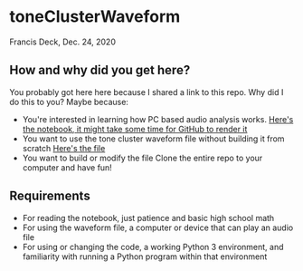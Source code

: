 # toneClusterWaveform

Francis Deck, Dec. 24, 2020

## How and why did you get here?

You probably got here here because I shared a link to this repo. Why did I do this to you? Maybe because:

* You're interested in learning how PC based audio analysis works.
	[Here's the notebook, it might take some time for GitHub to render it](https://github.com/bassistTech/toneClusterWaveform/blob/master/Tone%20cluster%20audio%20waveform.ipynb)
* You want to use the tone cluster waveform file without building it from scratch
	[Here's the file](https://github.com/bassistTech/toneClusterWaveform/blob/master/tonez44100.mp3)
* You want to build or modify the file
	Clone the entire repo to your computer and have fun!

## Requirements

* For reading the notebook, just patience and basic high school math
* For using the waveform file, a computer or device that can play an audio file
* For using or changing the code, a working Python 3 environment, and familiarity with running a Python program within that environment